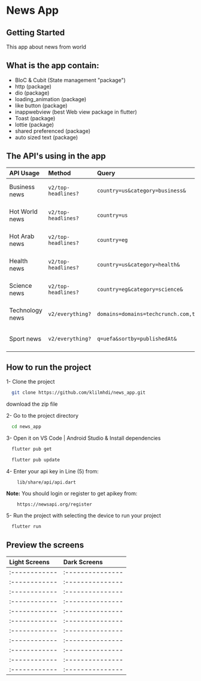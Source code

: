 # News App

## Getting Started
This app about news from world

## What is the app contain:
- BloC & Cubit (State management "package")
- http (package)
- dio (package)
- loading_animation (package)
- like button (package)
- inappwebview  (best Web view package in flutter)
- Toast (package)
- lottie (package) 
- shared preferenced (package)
- auto sized text (package)

## The API's using in the app
| API Usage | Method | Query     | API Key |
| :-------- | :-------- | :------- | :--------- |
| Business news | `v2/top-headlines?` | `country=us&category=business&` | **apiKey=** Your api key |
| Hot World news | `v2/top-headlines?` | `country=us` | **apiKey=** Your api key |
| Hot Arab news | `v2/top-headlines?` | `country=eg` | **apiKey=** Your api key |
| Health news | `v2/top-headlines?` | `country=us&category=health&` | **apiKey=** Your api key |
| Science news | `v2/top-headlines?` | `country=eg&category=science&` | **apiKey=** Your api key |
| Technology news | `v2/everything?` | `domains=domains=techcrunch.com,thenextweb.com&` | **apiKey=** Your api key |
| Sport news | `v2/everything?` | `q=uefa&sortby=publishedAt&` | **apiKey=** Your api key |


## How to run the project

1- Clone the project

```bash
  git clone https://github.com/klilmhdi/news_app.git
```
download the zip file

2- Go to the project directory

```bash
  cd news_app
```
3- Open it on VS Code | Android Studio & Install dependencies

```bash
  flutter pub get
```
```bash
  flutter pub update
```
4- Enter your api key in Line (5) from:
```http
    lib/share/api/api.dart
```

**Note:** You should login or register to get apikey from:
```http
    https://newsapi.org/register
```

5- Run the project with selecting the device to run your project

```bash
  flutter run
```

## Preview the screens

| Light Screens | Dark Screens |
| :------------ | :--------------- |
| :------------ | :--------------- |
| :------------ | :--------------- |
| :------------ | :--------------- |
| :------------ | :--------------- |
| :------------ | :--------------- |
| :------------ | :--------------- |
| :------------ | :--------------- |
| :------------ | :--------------- |
| :------------ | :--------------- |
| :------------ | :--------------- |
| :------------ | :--------------- |
